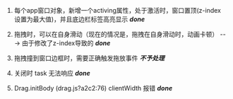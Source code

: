 1. 每个app窗口对象，新增一个activing属性，处于激活时，窗口置顶(z-index设置为最大值)，并且底边栏标签高亮显示 ***done***
2. 拖拽时，可以在自身滑动（现在的情况是，拖拽在自身滑动时，动画卡顿） ---> 由于修改了z-index导致的 ***done***
3. 拖拽撞到窗口边框时，需要正确触发拖放事件  ***不予处理***

4. 关闭时 task 无法响应 ***done***

5. Drag.initBody (drag.js?a2c2:76) clientWidth 报错 ***done***